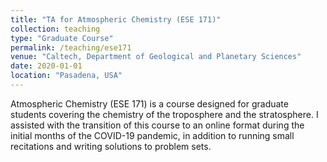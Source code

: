 ```yaml
---
title: "TA for Atmospheric Chemistry (ESE 171)"
collection: teaching
type: "Graduate Course"
permalink: /teaching/ese171
venue: "Caltech, Department of Geological and Planetary Sciences"
date: 2020-01-01
location: "Pasadena, USA"
---
```


Atmospheric Chemistry (ESE 171) is a course designed for graduate students covering the chemistry of the troposphere and the stratosphere. I assisted with the transition of this course to an online format during the initial months of the COVID-19 pandemic, in addition to running small recitations and writing solutions to problem sets. 
